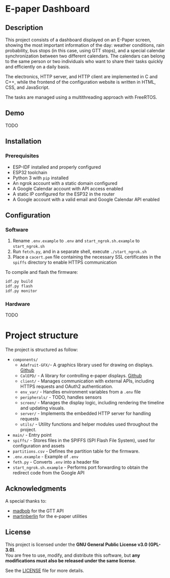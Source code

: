 # E-paper Dashboard

## Description

This project consists of a dashboard displayed on an E-Paper screen, showing the most important information of the day: weather conditions, rain probability, bus stops (in this case, using GTT stops), and a special calendar synchronization between two different calendars. The calendars can belong to the same person or two individuals who want to share their tasks quickly and efficiently on a daily basis.

The electronics, HTTP server, and HTTP client are implemented in C and C++, while the frontend of the configuration website is written in HTML, CSS, and JavaScript.

The tasks are managed using a multithreading approach with FreeRTOS.

## Demo

TODO

## Installation

### Prerequisites

- ESP-IDF installed and properly configured
- ESP32 toolchain
- Python 3 with `pip` installed
- An ngrok account with a static domain configured
- A Google Calendar account with API access enabled
- A static IP configured for the ESP32 in the router
- A Google account with a valid email and Google Calendar API enabled

## Configuration

### Software

1. Rename `.env.example` to `.env` and `start_ngrok.sh.example` to `start_ngrok.sh`
2. Run `fetch.py`, and in a separate shell, execute `./start_ngrok.sh`
3. Place a `cacert.pem` file containing the necessary SSL certificates in the `spiffs` directory to enable HTTPS communication

To compile and flash the firmware:

```sh
idf.py build
idf.py flash
idf.py monitor
```

### Hardware

TODO

# Project structure
The project is structured as follow:
- `components/`
    - `Adafruit-GFX/`- A graphics library used for drawing on displays. [Github](https://github.com/martinberlin/Adafruit-GFX-Library-ESP-IDF.git)
    - `CalEPD/` - A library for controlling e-paper displays. [Github](https://github.com/martinberlin/CalEPD.git)
    - `client/` - Manages communication with external APIs, including HTTPS requests and OAuth2 authentication.
    - `env_var/` - Handles environment variables from a `.env` file
    - `peripherals/` - TODO, handles sensors
    - `screen/` - Manages the display logic, including rendering the timeline and updating visuals.
    - `server/` - Implements the embedded HTTP server for handling requests
    - `utils/` - Utility functions and helper modules used throughout the project.
- `main/` - Entry point
- `spiffs/` - Stores files in the SPIFFS (SPI Flash File System), used for configuration and assets
- `partitions.csv` - Defines the partition table for the firmware.
- `.env.example` - Example of `.env`
- `feth.py` - Converts `.env` into a header file
- `start_ngrok.sh.example` - Performs port forwarding to obtain the redirect code from the Google API

## Acknowledgments

A special thanks to:
- [madbob](https://github.com/madbob) for the GTT API
- [martinberlin](https://github.com/martinberlin) for the e-paper utilities


## License

This project is licensed under the **GNU General Public License v3.0 (GPL-3.0)**.  
You are free to use, modify, and distribute this software, but **any modifications must also be released under the same license**.  

See the [LICENSE](LICENSE) file for more details.  
